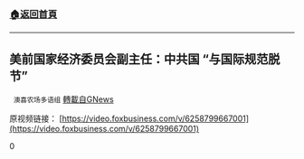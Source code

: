 ###  [:house:返回首頁](https://github.com/ourhimalayas/txt)
---

## 美前国家经济委员会副主任：中共国 &#8220;与国际规范脱节&#8221;
` 澳喜农场多语组` [轉載自GNews](https://gnews.org/zh-hans/1336544/)

原视频链接：
[https://video.foxbusiness.com/v/6258799667001](https://video.foxbusiness.com/v/6258799667001)

0
